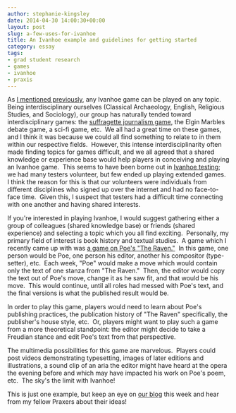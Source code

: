 ```yaml
---
author: stephanie-kingsley
date: 2014-04-30 14:00:30+00:00
layout: post
slug: a-few-uses-for-ivanhoe
title: An Ivanhoe example and guidelines for getting started
category: essay
tags:
- grad student research
- games
- ivanhoe
- praxis
---
```


As [I mentioned previously](https://scholarslab.org/announcements/connect-create-inspire-the-ivanhoe-game-returns-2/), any Ivanhoe game can be played on any topic.  Being interdisciplinary ourselves (Classical Archaeology, English, Religious Studies, and Sociology), our group has naturally tended toward interdisciplinary games: the [suffragette journalism game](https://scholarslab.org/grad-student-research/a-review-of-the-suffragette-game/), the Elgin Marbles debate game, a sci-fi game, etc.  We all had a great time on these games, and I think it was because we could all find something to relate to in them within our respective fields.  However, this intense interdisciplinarity often made finding topics for games difficult, and we all agreed that a shared knowledge or experience base would help players in conceiving and playing an Ivanhoe game.  This seems to have been borne out in [Ivanhoe testing](https://scholarslab.org/announcements/announcing-the-ivanhoe-information-website-and-beginning-of-testing/); we had many testers volunteer, but few ended up playing extended games.  I think the reason for this is that our volunteers were individuals from different disciplines who signed up over the internet and had no face-to-face time.  Given this, I suspect that testers had a difficult time connecting with one another and having shared interests.

If you're interested in playing Ivanhoe, I would suggest gathering either a group of colleagues (shared knowledge base) or friends (shared experience) and selecting a topic which you all find exciting.  Personally, my primary field of interest is book history and textual studies.  A game which I recently came up with was [a game on Poe's "The Raven."](http://ivanhoe-testing.herokuapp.com/?ivanhoe_game=the-publication-of-poes-the-raven)  In this game, one person would be Poe, one person his editor, another his compositor (type-setter), etc.  Each week, "Poe" would make a move which would contain only the text of one stanza from "The Raven."  Then, the editor would copy the text out of Poe's move, change it as he saw fit, and that would be his move.  This would continue, until all roles had messed with Poe's text, and the final versions is what the published result would be.

In order to play this game, players would need to learn about Poe's publishing practices, the publication history of "The Raven" specifically, the publisher's house style, etc.  Or, players might want to play such a game from a more theoretical standpoint: the editor might decide to take a Freudian stance and edit Poe's text from that perspective.

The multimedia possibilities for this game are marvelous.  Players could post videos demonstrating typesetting, images of later editions and illustrations, a sound clip of an aria the editor might have heard at the opera the evening before and which may have impacted his work on Poe's poem, etc.  The sky's the limit with Ivanhoe!

This is just one example, but keep an eye on [our blog](https://praxis.scholarslab.org/) this week and hear from my fellow Praxers about their ideas!
